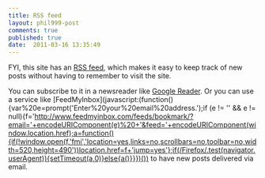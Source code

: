 ```yaml
---
title: RSS feed
layout: phil999-post
comments: true
published: true
date:  2011-03-16 13:35:49
---
```


FYI, this site has an [RSS feed](atom.xml), which makes it easy to keep track of new posts without having to remember to visit the site.

You can subscribe to it in a newsreader like [Google Reader](http://reader.google.com). Or you can use a service like [FeedMyInbox](javascript:(function(){var%20e=prompt('Enter%20your%20email%20address.');if (e != '' && e != null){f='http://www.feedmyinbox.com/feeds/bookmark/?email='+encodeURIComponent(e)%20+'&feed='+encodeURIComponent(window.location.href);a=function(){if(!window.open(f,'fmi','location=yes,links=no,scrollbars=no,toolbar=no,width=520,height=490'))location.href=f+'jump=yes'};if(/Firefox/.test(navigator.userAgent)){setTimeout(a,0)}else{a()}}})()) to have new posts delivered via email.

